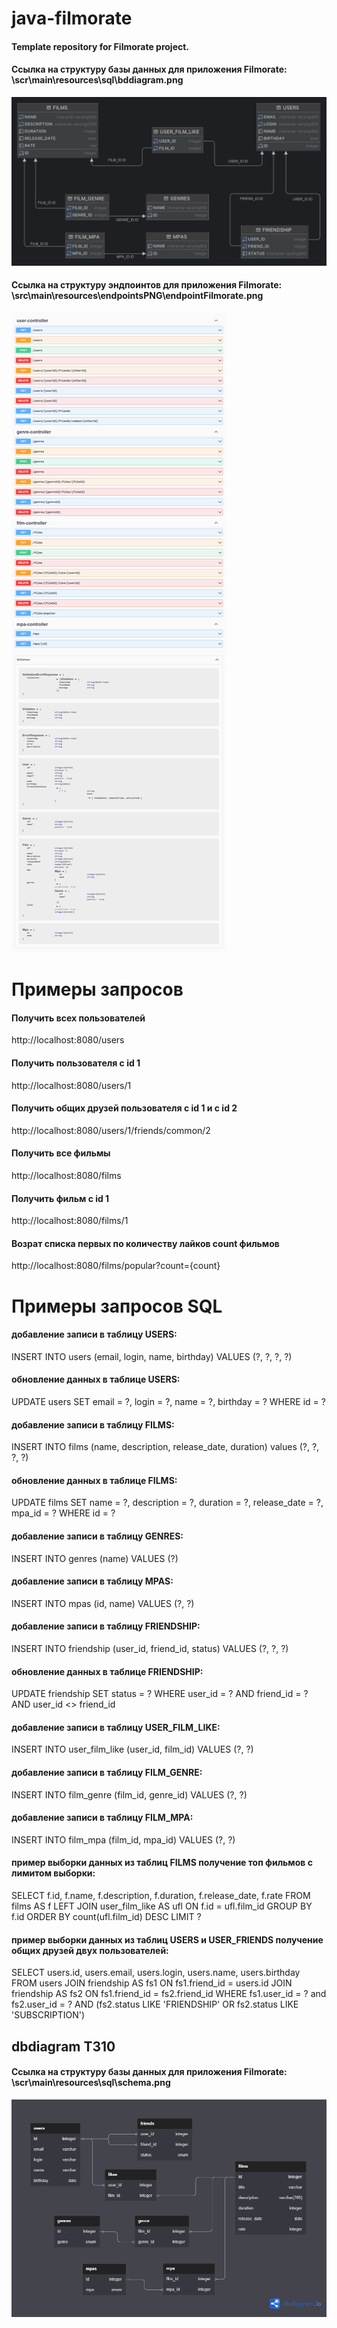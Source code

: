 # java-filmorate
#### Template repository for Filmorate project.

#### Ссылка на структуру базы данных для приложения Filmorate: \scr\main\resources\sql\bddiagram.png
![bddiagram](/src/main/resources/sql/bddiagram.png)

#### Ссылка на структуру эндпоинтов для приложения Filmorate: \src\main\resources\endpointsPNG\endpointFilmorate.png
![endpoints](/src/main/resources/endpointsPNG/endpointFilmorate.png)

# Примеры запросов

#### Получить всех пользователей
http://localhost:8080/users

#### Получить пользователя с id 1
http://localhost:8080/users/1

#### Получить общих друзей пользователя с id 1 и с id 2
http://localhost:8080/users/1/friends/common/2

#### Получить все фильмы
http://localhost:8080/films

#### Получить фильм с id 1
http://localhost:8080/films/1

#### Возрат списка первых по количеству лайков count фильмов
http://localhost:8080/films/popular?count={count}

# Примеры запросов SQL
#### добавление записи в таблицу USERS:
INSERT INTO users (email, login, name, birthday) VALUES (?, ?, ?, ?)

#### обновление данных в таблице USERS:
UPDATE users SET email = ?, login = ?, name = ?, birthday = ? WHERE id = ?

#### добавление записи в таблицу FILMS:
INSERT INTO films (name, description, release_date, duration) values (?, ?, ?, ?)

#### обновление данных в таблице FILMS:
UPDATE films SET name = ?, description = ?, duration = ?, release_date = ?, mpa_id = ? WHERE id = ?

#### добавление записи в таблицу GENRES:
INSERT INTO genres (name) VALUES (?)

#### добавление записи в таблицу MPAS:
INSERT INTO mpas (id, name) VALUES (?, ?)

#### добавление записи в таблицу FRIENDSHIP:
INSERT INTO friendship (user_id, friend_id, status) VALUES (?, ?, ?)

#### обновление данных в таблице FRIENDSHIP:
UPDATE friendship SET status = ? WHERE user_id = ? AND friend_id = ? AND user_id <> friend_id

#### добавление записи в таблицу USER_FILM_LIKE:
INSERT INTO user_film_like (user_id, film_id) VALUES (?, ?)

#### добавление записи в таблицу FILM_GENRE:
INSERT INTO film_genre (film_id, genre_id) VALUES (?, ?)

#### добавление записи в таблицу FILM_MPA:
INSERT INTO film_mpa (film_id, mpa_id) VALUES (?, ?)

#### пример выборки данных из таблиц FILMS получение топ фильмов с лимитом выборки:
SELECT f.id, f.name, f.description, f.duration, f.release_date, f.rate
FROM films AS f
LEFT JOIN user_film_like AS ufl ON f.id = ufl.film_id
GROUP BY f.id
ORDER BY count(ufl.film_id) DESC
LIMIT ?

#### пример выборки данных из таблиц USERS и USER_FRIENDS получение общих друзей двух пользователей:
SELECT users.id, users.email, users.login, users.name, users.birthday 
FROM users
JOIN friendship AS fs1 ON fs1.friend_id = users.id 
JOIN friendship AS fs2 ON fs1.friend_id = fs2.friend_id
WHERE fs1.user_id = ? and fs2.user_id = ?
AND (fs2.status LIKE 'FRIENDSHIP'
OR fs2.status LIKE 'SUBSCRIPTION')

## dbdiagram ТЗ10
#### Ссылка на структуру базы данных для приложения Filmorate: \scr\main\resources\sql\schema.png
![schema](/src/main/resources/sql/schema.png)